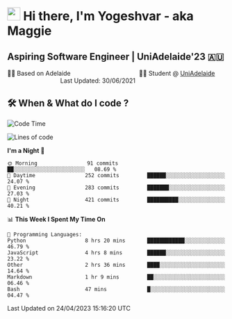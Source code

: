 <h1><img src="https://emojis.slackmojis.com/emojis/images/1531849430/4246/blob-sunglasses.gif?1531849430" width="30"/> Hi there, I'm Yogeshvar - aka Maggie</h1>

## Aspiring Software Engineer | UniAdelaide'23 🇦🇺  
🏂🏻  Based on Adelaide &nbsp;&nbsp;&nbsp;&nbsp;&nbsp;&nbsp;&nbsp;&nbsp;&nbsp;&nbsp;&nbsp;&nbsp;&nbsp;&nbsp;&nbsp;&nbsp;&nbsp;&nbsp;&nbsp;&nbsp;&nbsp;&nbsp;&nbsp;&nbsp;&nbsp;&nbsp;&nbsp;&nbsp;&nbsp;&nbsp;&nbsp;&nbsp;&nbsp;&nbsp;&nbsp;&nbsp;&nbsp;&nbsp;&nbsp;👨‍💻 Student @ [UniAdelaide](https://www.adelaide.edu.au)   &nbsp;&nbsp;&nbsp;&nbsp;&nbsp;&nbsp;&nbsp;&nbsp;&nbsp;&nbsp;&nbsp;&nbsp;&nbsp;&nbsp;&nbsp;&nbsp;&nbsp;&nbsp;&nbsp;&nbsp;&nbsp;&nbsp;&nbsp;&nbsp;&nbsp;&nbsp;&nbsp;&nbsp;&nbsp;&nbsp;&nbsp;Last Updated: 30/06/2021

## 🛠 When & What do I code ?  

<!--START_SECTION:waka-->
![Code Time](http://img.shields.io/badge/Code%20Time-2%2C100%20hrs%2010%20mins-blue)

![Lines of code](https://img.shields.io/badge/From%20Hello%20World%20I%27ve%20Written-3.5%20million%20lines%20of%20code-blue)

**I'm a Night 🦉** 

```text
🌞 Morning                91 commits          ██░░░░░░░░░░░░░░░░░░░░░░░   08.69 % 
🌆 Daytime                252 commits         ██████░░░░░░░░░░░░░░░░░░░   24.07 % 
🌃 Evening                283 commits         ███████░░░░░░░░░░░░░░░░░░   27.03 % 
🌙 Night                  421 commits         ██████████░░░░░░░░░░░░░░░   40.21 % 
```


📊 **This Week I Spent My Time On** 

```text
💬 Programming Languages: 
Python                   8 hrs 20 mins       ████████████░░░░░░░░░░░░░   46.79 % 
JavaScript               4 hrs 8 mins        ██████░░░░░░░░░░░░░░░░░░░   23.22 % 
Other                    2 hrs 36 mins       ████░░░░░░░░░░░░░░░░░░░░░   14.64 % 
Markdown                 1 hr 9 mins         ██░░░░░░░░░░░░░░░░░░░░░░░   06.46 % 
Bash                     47 mins             █░░░░░░░░░░░░░░░░░░░░░░░░   04.47 % 
```


 Last Updated on 24/04/2023 15:16:20 UTC
<!--END_SECTION:waka-->
